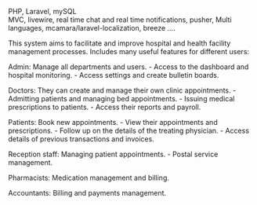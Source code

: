 PHP, Laravel, mySQL <br/>
MVC, livewire, real time chat and real time notifications, pusher, Multi languages, mcamara/laravel-localization, breeze ....<br/>

This system aims to facilitate and improve hospital and health facility management processes. Includes many useful features for different users:<br/>

Admin: Manage all departments and users. - Access to the dashboard and hospital monitoring. - Access settings and create bulletin boards.<br/>

Doctors: They can create and manage their own clinic appointments. - Admitting patients and managing bed appointments. - Issuing medical prescriptions to patients. - Access their reports and payroll.<br/>

Patients: Book new appointments. - View their appointments and prescriptions. - Follow up on the details of the treating physician. - Access details of previous transactions and invoices.<br/>

Reception staff: Managing patient appointments. - Postal service management.<br/>

Pharmacists: Medication management and billing.<br/>

Accountants: Billing and payments management.<br/>



